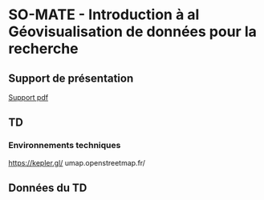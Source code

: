 # SO-MATE - Introduction à al Géovisualisation de données pour la recherche

## Support de présentation


[Support pdf]([https://duckduckgo.com](https://github.com/bmericskay/SO-MATE/blob/main/Visualisation%20de%20donn%C3%A9es%20spatiales%20sur%20le%20Web.pdf)https://github.com/bmericskay/SO-MATE/blob/main/Visualisation%20de%20donn%C3%A9es%20spatiales%20sur%20le%20Web.pdf)



## TD 

### Environnements techniques

https://kepler.gl/
umap.openstreetmap.fr/

## Données du TD 



